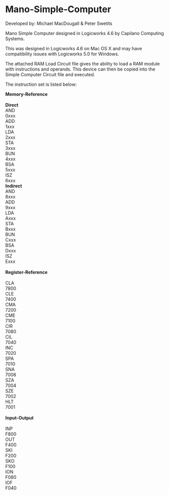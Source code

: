 Mano-Simple-Computer
====================
Developed by: Michael MacDougall & Peter Swetits

Mano Simple Computer designed in Logicworks 4.6 by Capilano 
Computing Systems.


This was designed in Logicworks 4.6 on Mac OS X and may have 
compatibility issues with Logicworks 5.0 for Windows.

The attached RAM Load Circuit file gives the ability to load a 
RAM module with instructions and operands. This device can then
be copied into the Simple Computer Circuit file and executed.

The instruction set is listed below:

<b>Memory-Reference</b><br><br>
  <b>Direct</b><br>
    AND<br>
      0xxx<br>
    ADD<br>
      1xxx<br>
    LDA<br>
      2xxx<br>
    STA<br>
      3xxx<br>
    BUN<br>
      4xxx<br>
    BSA<br>
      5xxx<br>
    ISZ<br>
      6xxx<br>
  <b>Indirect</b><br>
    AND<br>
      8xxx<br>
    ADD<br>
      9xxx<br>
    LDA<br>
      Axxx<br>
    STA<br>
      Bxxx<br>
    BUN<br>
      Cxxx<br>
    BSA<br>
      Dxxx<br>
    ISZ<br>
      Exxx<br><br>
<b>Register-Reference</b><br><br>
  CLA<br>
    7800<br>
  CLE<br>
    7400<br>
  CMA<br>
    7200<br>
  CME<br>
    7100<br>
  CIR<br>
    7080<br>
  CIL<br>
    7040<br>
  INC<br>
    7020<br>
  SPA<br>
    7010<br>
  SNA<br>
    7008<br>
  SZA<br>
    7004<br>
  SZE<br>
    7002<br>
  HLT<br>
    7001<br><br>
<b>Input-Output</b><br><br>
  INP<br>
    F800<br>
  OUT<br>
    F400<br>
  SKI<br>
    F200<br>
  SKO<br>
    F100<br>
  ION<br>
    F080<br>
  IOF<br>
    F040<br>

